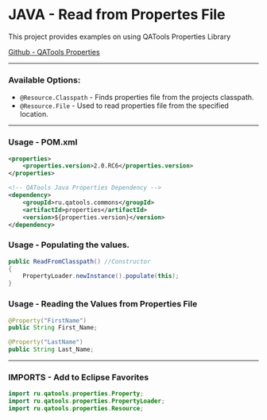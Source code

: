 # JAVA - Read from Propertes File

This project provides examples on using QATools Properties Library

[Github - QATools Properties](https://github.com/qatools/properties)
___
### Available Options:

* `@Resource.Classpath` - Finds properties file from the projects classpath.
* `@Resource.File` - Used to read properties file from the specified location.

___
### Usage - POM.xml

```xml
<properties>
	<properties.version>2.0.RC6</properties.version>
</properties>

<!-- QATools Java Properties Dependency -->
<dependency>
	<groupId>ru.qatools.commons</groupId>
	<artifactId>properties</artifactId>
	<version>${properties.version}</version>
</dependency>
```

### Usage - Populating the values.

```java
public ReadFromClasspath() //Constructor
{
	PropertyLoader.newInstance().populate(this);
}
```

### Usage - Reading the Values from Properties File
```java
@Property("FirstName")
public String First_Name;

@Property("LastName")
public String Last_Name;
```

___
### IMPORTS - Add to Eclipse Favorites

```java
import ru.qatools.properties.Property;
import ru.qatools.properties.PropertyLoader;
import ru.qatools.properties.Resource;
```

